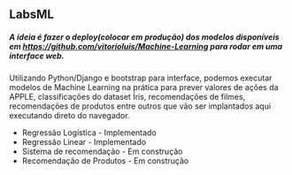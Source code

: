 ## LabsML

##### A ideia é fazer o deploy(colocar em produção) dos modelos disponíveis em https://github.com/vitorioluis/Machine-Learning para rodar em uma interface web.

Utilizando Python/Django e bootstrap para interface, podemos executar modelos de 
Machine Learning na prática para prever valores de ações da APPLE, classificações 
do dataset Íris, recomendações de filmes, recomendações de produtos entre outros que 
vão ser implantados aqui executando direto do navegador. 

* Regressão Logística - Implementado
* Regressão Linear - Implementado
* Sistema de recomendação - Em construção
* Recomendação de Produtos - Em construção





 
